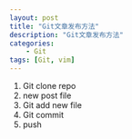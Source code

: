```yaml
---
layout: post  
title: "Git文章发布方法"  
description: "Git文章发布方法"  
categories:
    - Git
tags: [Git, vim]  
---
```



1. Git clone repo
2. new post file
3. Git add new file
4. Git commit
6. push
